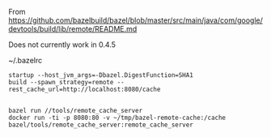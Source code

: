 From https://github.com/bazelbuild/bazel/blob/master/src/main/java/com/google/devtools/build/lib/remote/README.md

Does not currently work in 0.4.5


~/.bazelrc

    startup --host_jvm_args=-Dbazel.DigestFunction=SHA1
    build --spawn_strategy=remote --rest_cache_url=http://localhost:8080/cache


    bazel run //tools/remote_cache_server
    docker run -ti -p 8080:80 -v ~/tmp/bazel-remote-cache:/cache bazel/tools/remote_cache_server:remote_cache_server

